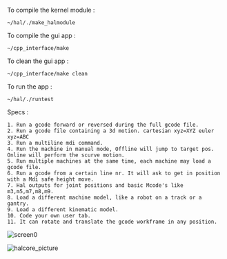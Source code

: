 To compile the kernel module : 

    ~/hal/./make_halmodule

To compile the gui app : 

    ~/cpp_interface/make

To clean the gui app : 

    ~/cpp_interface/make clean

To run the app : 

    ~/hal/./runtest
    
Specs :

    1. Run a gcode forward or reversed during the full gcode file.
    2. Run a gcode file containing a 3d motion. cartesian xyz=XYZ euler xyz=ABC
    3. Run a multiline mdi command.
    4. Run the machine in manual mode, Offline will jump to target pos. Online will perform the scurve motion.
    5. Run multiple machines at the same time, each machine may load a gcode file.
    6. Run a gcode from a certain line nr. It will ask to get in position with a Mdi safe height move.
    7. Hal outputs for joint positions and basic Mcode's like m3,m5,m7,m8,m9.
    8. Load a different machine model, like a robot on a track or a gantry.
    9. Load a different kinematic model.
    10. Code your own user tab.
    11. It can rotate and translate the gcode workframe in any position.
    
![screen0](https://user-images.githubusercontent.com/44880102/150279993-4963d765-6a89-4d5e-8ff0-951183f059ef.jpg)
    
![halcore_picture](https://user-images.githubusercontent.com/44880102/150311471-a83901c7-d88b-457f-b202-64741f897e92.jpg)
